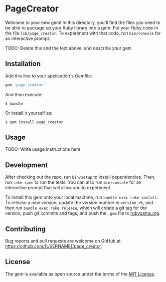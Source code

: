 # PageCreator

Welcome to your new gem! In this directory, you'll find the files you need to be able to package up your Ruby library into a gem. Put your Ruby code in the file `lib/page_creator`. To experiment with that code, run `bin/console` for an interactive prompt.

TODO: Delete this and the text above, and describe your gem

## Installation

Add this line to your application's Gemfile:

```ruby
gem 'page_creator'
```

And then execute:

    $ bundle

Or install it yourself as:

    $ gem install page_creator

## Usage

TODO: Write usage instructions here

## Development

After checking out the repo, run `bin/setup` to install dependencies. Then, run `rake spec` to run the tests. You can also run `bin/console` for an interactive prompt that will allow you to experiment.

To install this gem onto your local machine, run `bundle exec rake install`. To release a new version, update the version number in `version.rb`, and then run `bundle exec rake release`, which will create a git tag for the version, push git commits and tags, and push the `.gem` file to [rubygems.org](https://rubygems.org).

## Contributing

Bug reports and pull requests are welcome on GitHub at https://github.com/[USERNAME]/page_creator.

## License

The gem is available as open source under the terms of the [MIT License](https://opensource.org/licenses/MIT).
